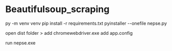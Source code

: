 # Beautifulsoup_scraping

py -m venv venv
pip install -r requirements.txt
pyinstaller --onefile nepse.py


open dist folder > 
add chromewebdriver.exe
add app.config

run nepse.exe 
